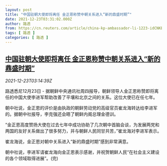```yaml
---
layout: post
title: "中国驻朝大使即将离任 金正恩称赞中朝关系进入“新的鼎盛时期”"
date: 2021-12-23T03:31:02.000Z
author: 路透
from: https://cn.reuters.com/article/china-kp-ambassador-li-1223-idCNKBS2J2079
tags: [ 路透 ]
categories: [ 路透 ]
---
```

<!--1640230262000-->
[中国驻朝大使即将离任 金正恩称赞中朝关系进入“新的鼎盛时期”](https://cn.reuters.com/article/china-kp-ambassador-li-1223-idCNKBS2J2079)
------

<div>
<div><i>2021-12-23T03:14:39Z</i></div><p>路透悉尼12月23日 - 据朝鲜中央通讯社周四报导，朝鲜领导人金正恩称赞即将离任的中国大使李进军帮助改善了平壤和北京之间的关系。这位大使已在任七年。</p><p>朝中社说，金正恩的评价是由执政的朝鲜劳动党的高级官员崔龙海转达给李进军的。据朝中社报导，李克强还会晤了朝鲜内阁总理金德训。</p><p>“金正恩高度赞扬大使在过去七年中成功协助了几次朝中首脑会谈，为发展两党和两国的友好关系做出了很多努力，并与朝鲜人民同甘共苦，”崔龙海对李进军表示。</p><p>崔龙海说，金正恩对朝中关系进入“新的鼎盛时期”感到非常满意。</p><p>朝中社说，李进军请崔龙海向金正恩表示感谢，并祝贺朝鲜人民“在社会主义建设的各个领域取得进展”。(完)</p>
</div>
